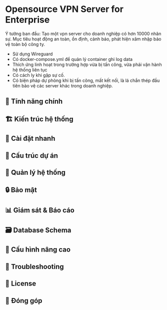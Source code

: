 # Opensource VPN Server for Enterprise 
Ý tưởng ban đầu:
Tạo một vpn server cho doanh nghiệp có hơn 10000 nhân sự.
Mục tiêu hoạt động an toàn, ổn định, cảnh báo, phát hiện xâm nhập bảo vệ toàn bộ công ty. 
- Sử dụng Wireguard
- Có docker-compose.yml để quản lý container ghi log data
- Thích ứng linh hoạt trong trường hợp vừa bị tấn công, vừa phải vận hành hệ thống liên tục
- Có cách ly khi gặp sự cố.
- Có biện pháp dự phòng khi bị tấn công, mất kết nối, là lá chắn thép đầu tiên bảo vệ các server khác trong doanh nghiệp.



## 🌟 Tính năng chính
## 🏗️ Kiến trúc hệ thống
## 🚀 Cài đặt nhanh
## 📁 Cấu trúc dự án
## 🔧 Quản lý hệ thống
## 🔒 Bảo mật
## 📊 Giám sát & Báo cáo
## 🗃️ Database Schema
## 🔧 Cấu hình nâng cao
## 🐛 Troubleshooting
## 📝 License
## 🤝 Đóng góp
